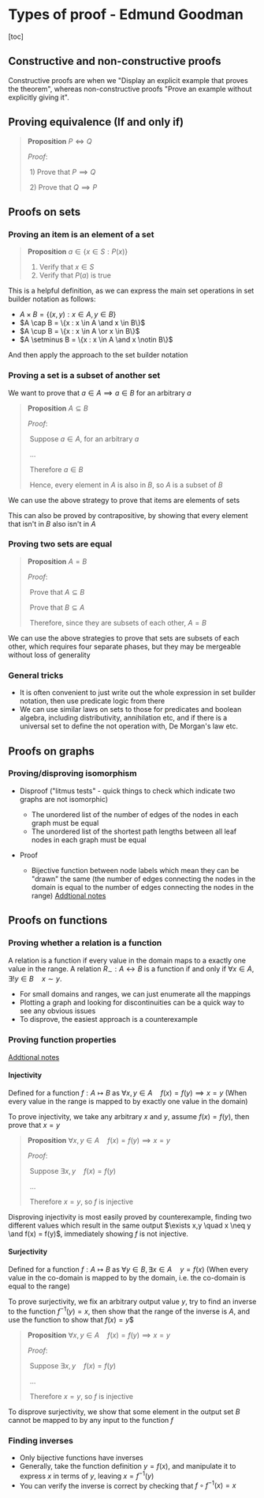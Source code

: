# Types of proof - Edmund Goodman

[toc]

## Constructive and non-constructive proofs

Constructive proofs are when we "Display an explicit example that proves the theorem", whereas non-constructive proofs "Prove an example without explicitly giving it".

## Proving equivalence (If and only if)

> **Proposition**	$P \iff Q$
>
> *Proof*:
>
> ​		1) Prove that $P \implies Q$
>
> ​		2) Prove that $Q \implies P$

## Proofs on sets

### Proving an item is an element of a set

> **Proposition**	$a \in \{x \in S : P(x)\}$
>
> 	1. Verify that $x \in S$
> 	2. Verify that $P(a)$ is true

This is a helpful definition, as we can express the main set operations in set builder notation as follows:

- $A \times B = \{(x,y) : x \in A, y \in B\}$
- $A \cap B = \{x : x \in A \and x \in B\}$
- $A \cup B = \{x : x \in A \or x \in B\}$
- $A \setminus B = \{x : x \in A \and x \notin B\}$

And then apply the approach to the set builder notation

### Proving a set is a subset of another set

We want to prove that $a \in A \implies a \in B$ for an arbitrary $a$

> **Proposition**	$A \subseteq B$
>
> *Proof*:
>
> ​		Suppose $a \in A$, for an arbitrary $a$
>
> ​			...
>
> ​		Therefore $a \in B$
>
> ​		Hence, every element in $A$ is also in $B$, so $A$ is a subset of $B$

We can use the above strategy to prove that items are elements of sets

This can also be proved by contrapositive, by showing that every element that isn't in $B$ also isn't in $A$

### Proving two sets are equal

> **Proposition**	$A = B$
>
> *Proof*:
>
> ​		Prove that $A \subseteq B$
>
> ​		Prove that $B \subseteq A$
>
> ​		Therefore, since they are subsets of each other, $A=B$

We can use the above strategies to prove that sets are subsets of each other, which requires four separate phases, but they may be mergeable without loss of generality

### General tricks

- It is often convenient to just write out the whole expression in set builder notation, then use predicate logic from there
- We can use similar laws on sets to those for predicates and boolean algebra, including distributivity, annihilation etc, and if there is a universal set to define the not operation with, De Morgan's law etc.

## Proofs on graphs

### Proving/disproving isomorphism

- Disproof ("litmus tests" - quick things to check which indicate two graphs are not isomorphic)
  - The unordered list of the number of edges of the nodes in each graph must be equal
  - The unordered list of the shortest path lengths between all leaf nodes in each graph must be equal

- Proof
  - Bijective function between node labels which mean they can be "drawn" the same (the number of edges connecting the nodes in the domain is equal to the number of edges connecting the nodes in the range) [Addtional notes](https://homepages.warwick.ac.uk/~masgar/Teach/2005_428/2005_09_08lecture_isomorphism.pdf)



## Proofs on functions

### Proving whether a relation is a function

A relation is a function if every value in the domain maps to a exactly one value in the range. A relation $R_{\sim} : A \leftrightarrow B$ is a function if and only if $\forall x \in A, \exists! y \in B \quad x \sim y$.

- For small domains and ranges, we can just enumerate all the mappings
- Plotting a graph and looking for discontinuities can be a quick way to see any obvious issues
- To disprove, the easiest approach is a counterexample

### Proving function properties

[Addtional notes](https://home.cs.colorado.edu/~yuvo9296/courses/csci2824/sect19-functions-examples.html)

#### Injectivity

Defined for a function $f : A \mapsto B$ as $\forall x,y \in A \quad f(x) = f(y) \implies x = y$ (When every value in the range is mapped to by exactly one value in the domain)

To prove injectivity, we take any arbitrary $x$ and $y$, assume $f(x) = f(y)$, then prove that $x=y$

> **Proposition**	$\forall x,y \in A \quad f(x) = f(y) \implies x = y$
>
> *Proof*:
>
> ​		Suppose $\exists x,y \quad f(x) = f(y)$
>
> ​			...
>
> ​		Therefore $x = y$, so $f$ is injective

Disproving injectivity is most easily proved by counterexample, finding two different values which result in the same output $\exists x,y \quad x \neq y \and f(x) = f(y)$, immediately showing $f$ is not injective.

#### Surjectivity

Defined for a function $f : A \mapsto B$ as $\forall y \in B, \exists x \in A \quad y = f(x)$ (When every value in the co-domain is mapped to by the domain, i.e. the co-domain is equal to the range)

To prove surjectivity, we fix an arbitrary output value $y$, try to find an inverse to the function $f^{-1}(y) = x$, then show that the range of the inverse is $A$, and use the function to show that $f(x) = y$$

> **Proposition**	$\forall x,y \in A \quad f(x) = f(y) \implies x = y$
>
> *Proof*:
>
> ​		Suppose $\exists x,y \quad f(x) = f(y)$
>
> ​			...
>
> ​		Therefore $x = y$, so $f$ is injective

To disprove surjectivity, we show that some element in the output set $B$ cannot be mapped to by any input to the function $f$

### Finding inverses

- Only bijective functions have inverses
- Generally, take the function definition $y = f(x)$, and manipulate it to express $x$ in terms of $y$, leaving $x = f^{-1}(y)$
- You can verify the inverse is correct by checking that $f \circ f^{-1} (x) = x$
